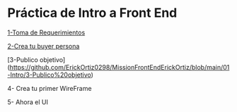 
# Práctica de Intro a Front End

[1-Toma de Requerimientos](https://github.com/ErickOrtiz0298/MissionFrontEndErickOrtiz/blob/main/01-Intro/1.-Requerimientos.doc)

[2-Crea tu buyer persona](https://github.com/ErickOrtiz0298/MissionFrontEndErickOrtiz/blob/main/01-Intro/2.-persona.pdf) 

[3-Publico objetivo] (https://github.com/ErickOrtiz0298/MissionFrontEndErickOrtiz/blob/main/01-Intro/3-Publico%20objetivo)

4- Crea tu primer WireFrame

5- Ahora el UI

